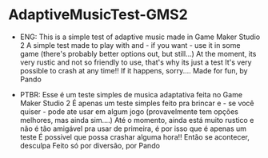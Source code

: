 # AdaptiveMusicTest-GMS2
* ENG:
  This is a simple test of adaptive music made in Game Maker Studio 2
  A simple test made to play with and - if you want - use it in some game (there's probably better options out, but still...)
  At the moment, its very rustic and not so friendly to use, that's why its just a test
  It's very possible to crash at any time!! If it happens, sorry....
  Made for fun, by Pando

* PTBR:
  Esse é um teste simples de musica adaptativa feita no Game Maker Studio 2
  É apenas um teste simples feito pra brincar e - se você quiser - pode ate usar em algum jogo (provavelmente tem opções melhores, mas ainda sim....)
  Até o momento, ainda está muito rustico e não é tão amigável pra usar de primeira, é por isso que é apenas um teste
  É possivel que possa crashar alguma hora!! Então se acontecer, desculpa
  Feito só por diversão, por Pando
  
  
